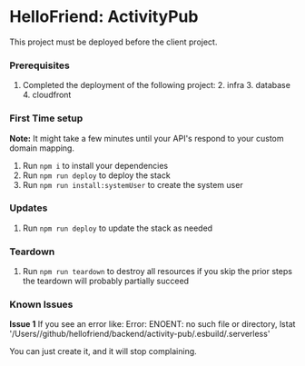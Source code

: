 # HelloFriend: ActivityPub

This project must be deployed before the client project.

### Prerequisites

1. Completed the deployment of the following project:
   2. infra
   3. database
   4. cloudfront

### First Time setup

**Note:** It might take a few minutes until your API's respond to your custom domain mapping.

1. Run `npm i` to install your dependencies
2. Run `npm run deploy` to deploy the stack
3. Run `npm run install:systemUser` to create the system user

### Updates

1. Run `npm run deploy` to update the stack as needed

### Teardown

1. Run `npm run teardown` to destroy all resources if you skip the prior steps the teardown will probably partially succeed


### Known Issues

**Issue 1**
If you see an error like:
Error: ENOENT: no such file or directory, lstat '/Users/<user>/github/hellofriend/backend/activity-pub/.esbuild/.serverless'

You can just create it, and it will stop complaining.
